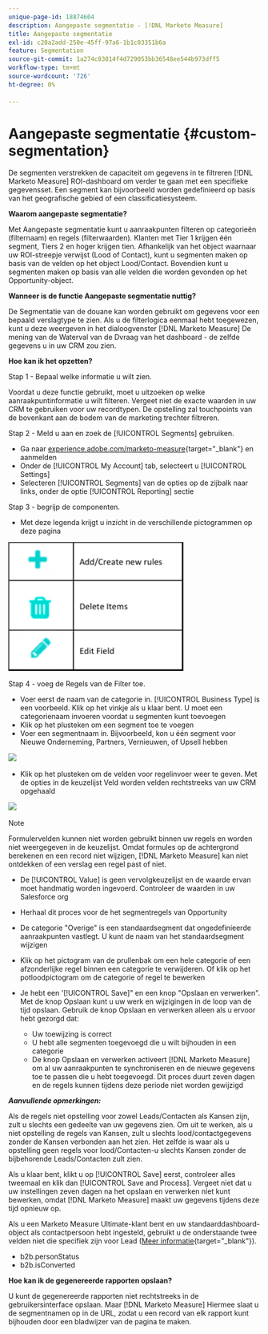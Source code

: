 ```yaml
---
unique-page-id: 18874604
description: Aangepaste segmentatie - [!DNL Marketo Measure]
title: Aangepaste segmentatie
exl-id: c20a2add-250e-45ff-97a6-1b1c03351b6a
feature: Segmentation
source-git-commit: 1a274c83814f4d729053bb36548ee544b973dff5
workflow-type: tm+mt
source-wordcount: '726'
ht-degree: 0%

---
```


# Aangepaste segmentatie {#custom-segmentation}

De segmenten verstrekken de capaciteit om gegevens in te filtreren [!DNL Marketo Measure] ROI-dashboard om verder te gaan met een specifieke gegevensset. Een segment kan bijvoorbeeld worden gedefinieerd op basis van het geografische gebied of een classificatiesysteem.

**Waarom aangepaste segmentatie?**

Met Aangepaste segmentatie kunt u aanraakpunten filteren op categorieën (filternaam) en regels (filterwaarden). Klanten met Tier 1 krijgen één segment, Tiers 2 en hoger krijgen tien. Afhankelijk van het object waarnaar uw ROI-streepje verwijst (Lood of Contact), kunt u segmenten maken op basis van de velden op het object Lood/Contact. Bovendien kunt u segmenten maken op basis van alle velden die worden gevonden op het Opportunity-object.

**Wanneer is de functie Aangepaste segmentatie nuttig?**

De Segmentatie van de douane kan worden gebruikt om gegevens voor een bepaald verslagtype te zien. Als u de filterlogica eenmaal hebt toegewezen, kunt u deze weergeven in het dialoogvenster [!DNL Marketo Measure] De mening van de Waterval van de Dvraag van het dashboard - de zelfde gegevens u in uw CRM zou zien.

**Hoe kan ik het opzetten?**

Stap 1 - Bepaal welke informatie u wilt zien.

Voordat u deze functie gebruikt, moet u uitzoeken op welke aanraakpuntinformatie u wilt filteren. Vergeet niet de exacte waarden in uw CRM te gebruiken voor uw recordtypen. De opstelling zal touchpoints van de bovenkant aan de bodem van de marketing trechter filtreren.

Stap 2 - Meld u aan en zoek de [!UICONTROL Segments] gebruiken.

* Ga naar [experience.adobe.com/marketo-measure](https://experience.adobe.com/marketo-measure){target="_blank"} en aanmelden
* Onder de [!UICONTROL My Account] tab, selecteert u [!UICONTROL Settings]
* Selecteren [!UICONTROL Segments] van de opties op de zijbalk naar links, onder de optie [!UICONTROL Reporting] sectie

Stap 3 - begrijp de componenten.

* Met deze legenda krijgt u inzicht in de verschillende pictogrammen op deze pagina

![](assets/1.png)

Stap 4 - voeg de Regels van de Filter toe.

* Voer eerst de naam van de categorie in. [!UICONTROL Business Type] is een voorbeeld. Klik op het vinkje als u klaar bent. U moet een categorienaam invoeren voordat u segmenten kunt toevoegen
* Klik op het plusteken om een segment toe te voegen
* Voer een segmentnaam in. Bijvoorbeeld, kon u één segment voor Nieuwe Onderneming, Partners, Vernieuwen, of Upsell hebben

![](assets/2.png)

* Klik op het plusteken om de velden voor regelinvoer weer te geven. Met de opties in de keuzelijst Veld worden velden rechtstreeks van uw CRM opgehaald

![](assets/3.png)

>[!NOTE]
>
>Formulervelden kunnen niet worden gebruikt binnen uw regels en worden niet weergegeven in de keuzelijst. Omdat formules op de achtergrond berekenen en een record niet wijzigen, [!DNL Marketo Measure] kan niet ontdekken of een verslag een regel past of niet.

* De [!UICONTROL Value] is geen vervolgkeuzelijst en de waarde ervan moet handmatig worden ingevoerd. Controleer de waarden in uw Salesforce org
* Herhaal dit proces voor de het segmentregels van Opportunity
* De categorie &quot;Overige&quot; is een standaardsegment dat ongedefinieerde aanraakpunten vastlegt. U kunt de naam van het standaardsegment wijzigen
* Klik op het pictogram van de prullenbak om een hele categorie of een afzonderlijke regel binnen een categorie te verwijderen. Of klik op het potloodpictogram om de categorie of regel te bewerken
* Je hebt een &#39;[!UICONTROL Save]&quot; en een knop &quot;Opslaan en verwerken&quot;. Met de knop Opslaan kunt u uw werk en wijzigingen in de loop van de tijd opslaan. Gebruik de knop Opslaan en verwerken alleen als u ervoor hebt gezorgd dat:

   * Uw toewijzing is correct
   * U hebt alle segmenten toegevoegd die u wilt bijhouden in een categorie
   * De knop Opslaan en verwerken activeert [!DNL Marketo Measure] om al uw aanraakpunten te synchroniseren en de nieuwe gegevens toe te passen die u hebt toegevoegd. Dit proces duurt zeven dagen en de regels kunnen tijdens deze periode niet worden gewijzigd

**_Aanvullende opmerkingen:_**

Als de regels niet opstelling voor zowel Leads/Contacten als Kansen zijn, zult u slechts een gedeelte van uw gegevens zien. Om uit te werken, als u niet opstelling de regels van Kansen, zult u slechts lood/contactgegevens zonder de Kansen verbonden aan het zien. Het zelfde is waar als u opstelling geen regels voor lood/Contacten-u slechts Kansen zonder de bijbehorende Leads/Contacten zult zien.

Als u klaar bent, klikt u op [!UICONTROL Save] eerst, controleer alles tweemaal en klik dan [!UICONTROL Save and Process]. Vergeet niet dat u uw instellingen zeven dagen na het opslaan en verwerken niet kunt bewerken, omdat [!DNL Marketo Measure] maakt uw gegevens tijdens deze tijd opnieuw op.

Als u een Marketo Measure Ultimate-klant bent en uw standaarddashboard-object als contactpersoon hebt ingesteld, gebruikt u de onderstaande twee velden niet die specifiek zijn voor Lead ([Meer informatie](/help/marketo-measure-ultimate/data-integrity-requirement.md){target="_blank"}).

* b2b.personStatus
* b2b.isConverted

**Hoe kan ik de gegenereerde rapporten opslaan?**

U kunt de gegenereerde rapporten niet rechtstreeks in de gebruikersinterface opslaan. Maar [!DNL Marketo Measure] Hiermee slaat u de segmentnamen op in de URL, zodat u een record van elk rapport kunt bijhouden door een bladwijzer van de pagina te maken.
